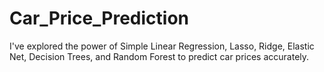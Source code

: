 # Car_Price_Prediction
I've explored the power of Simple Linear Regression, Lasso, Ridge, Elastic Net, Decision Trees, and Random Forest to predict car prices accurately. 
